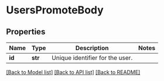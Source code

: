 # UsersPromoteBody

## Properties
Name | Type | Description | Notes
------------ | ------------- | ------------- | -------------
**id** | **str** | Unique identifier for the user. | 

[[Back to Model list]](../README.md#documentation-for-models) [[Back to API list]](../README.md#documentation-for-api-endpoints) [[Back to README]](../README.md)

